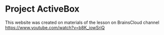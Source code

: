 # Project ActiveBox
This website was created on materials of the lesson on BrainsCloud channel https://www.youtube.com/watch?v=b8K_iowSriQ
